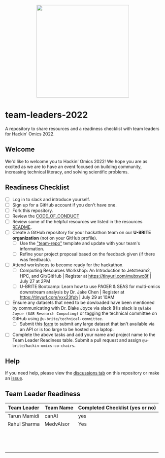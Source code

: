 <p align="center">
  <img
    width="300"
    height="300"
    src="logos/hackinomics_logo_green.png"
  >
</p>

# team-leaders-2022

A repository to share resources and a readiness checklist with team leaders for Hackin' Omics 2022.

## Welcome

We'd like to welcome you to Hackin' Omics 2022! We hope you are as excited as we are to have an event focused on building community, increasing technical literacy, and solving scientific problems.


## Readiness Checklist

- [ ] Log in to slack and introduce yourself.
- [ ] Sign up for a GitHub account if you don't have one.
- [ ] Fork this repository.
- [ ] Review the [CODE_OF_CONDUCT](CODE_OF_CONDUCT.md)
- [ ] Review some of the helpful resources we listed in the resources [README](https://github.com/u-brite/team-leaders-2022/blob/main/resources/README.md).
- [ ] Create a GitHub repository for your hackathon team on our **U-BRITE organization** (not on your GitHub profile).
    - [ ] Use the ["team-repo"](https://github.com/u-brite/team-repo-template) template and update with your team's information.
    - [ ] Refine your project proposal based on the feedback given (if there was feedback).
- [ ] Attend workshops to become ready for the hackathon.
    - [ ] Computing Resources Workshop: An Introduction to Jetstream2, HPC, and Git/GitHub | Register at https://tinyurl.com/mubxwc8f | July 27 at 2PM
    - [ ] U-BRITE Bootcamp: Learn how to use PAGER & SEAS for multi-omics downstream analysis by Dr. Jake Chen | Register at https://tinyurl.com/yxx23fph | July 29 at 10AM
- [ ] Ensure any datasets that need to be dowloaded have been mentioned by communicating with Dr. Blake Joyce via slack (His slack is `@Blake Joyce (UAB Research Computing)` or tagging the technical committee on GitHub using `@u-brite/technical-committee`.
  - [ ] Submit this [form](https://airtable.com/shrnpxEogyAzlRWGX) to submit any large dataset that isn't available via an API or is too large to be hosted on a laptop.
- [ ] Complete the above tasks and add your name and project name to the Team Leader Readiness table. Submit a pull request and assign `@u-brite/hackin-omics-co-chairs`.

## Help

If you need help, please view the [discussions tab](https://github.com/u-brite/team-leaders-2022/discussions) on this repository or make an [issue](https://github.com/u-brite/team-leaders-2022/issues/new).

## Team Leader Readiness

| Team Leader | Team Name | Completed Checklist (yes or no) |
|-------------|-----------|---------------------------------|
|Tarun Mamidi |   canAI   |            yes                  |
|Rahul Sharma |MedvAIsor  | Yes                             |
|             |           |                                 |
|             |           |                                 |
|             |           |                                 |
|             |           |                                 |
|             |           |                                 |
|             |           |                                 |
|             |           |                                 |
|             |           |                                 |
|             |           |                                 |
|             |           |                                 |
|             |           |                                 |
|             |           |                                 |
|             |           |                                 |

